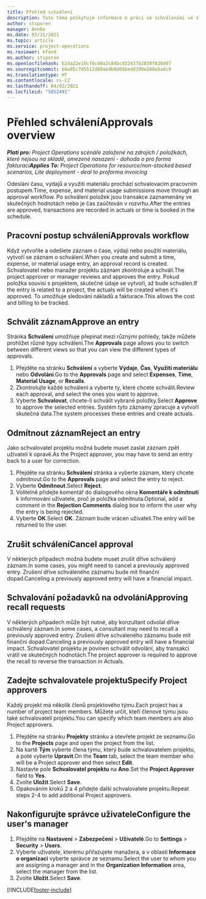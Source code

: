 ```yaml
---
title: Přehled schválení
description: Toto téma poskytuje informace o práci se schváleními ve službě Project Operations.
author: stsporen
manager: Annbe
ms.date: 03/31/2021
ms.topic: article
ms.service: project-operations
ms.reviewer: kfend
ms.author: stsporen
ms.openlocfilehash: b2da22e10cf6c40a2c84bcd32437b2830f830d07
ms.sourcegitcommit: b4a05c7d5512d60abdb0d05bedd390e288e8adc9
ms.translationtype: HT
ms.contentlocale: cs-CZ
ms.lasthandoff: 04/02/2021
ms.locfileid: "5852491"
---
```

# <a name="approvals-overview"></a><span data-ttu-id="29fbf-103">Přehled schválení</span><span class="sxs-lookup"><span data-stu-id="29fbf-103">Approvals overview</span></span>

<span data-ttu-id="29fbf-104">_**Platí pro:** Project Operations scénáře založené na zdrojích / položkách, které nejsou na skladě, omezené nasazení - dohoda o pro forma fakturaci_</span><span class="sxs-lookup"><span data-stu-id="29fbf-104">_**Applies To:** Project Operations for resource/non-stocked based scenarios, Lite deployment - deal to proforma invoicing_</span></span>

<span data-ttu-id="29fbf-105">Odeslání času, výdajů a využití materiálu prochází schvalovacím pracovním postupem.</span><span class="sxs-lookup"><span data-stu-id="29fbf-105">Time, expense, and material usage submissions move through an approval workflow.</span></span> <span data-ttu-id="29fbf-106">Po schválení položek jsou transakce zaznamenány ve skutečných hodnotách nebo je čas zaúčtován v rozvrhu.</span><span class="sxs-lookup"><span data-stu-id="29fbf-106">After the entries are approved, transactions are recorded in actuals or time is booked in the schedule.</span></span>

## <a name="approvals-workflow"></a><span data-ttu-id="29fbf-107">Pracovní postup schválení</span><span class="sxs-lookup"><span data-stu-id="29fbf-107">Approvals workflow</span></span>
<span data-ttu-id="29fbf-108">Když vytvoříte a odešlete záznam o čase, výdaji nebo použití materiálu, vytvoří se záznam o schválení.</span><span class="sxs-lookup"><span data-stu-id="29fbf-108">When you create and submit a time, expense, or material usage entry, an approval record is created.</span></span> <span data-ttu-id="29fbf-109">Schvalovatel nebo manažer projektu záznam zkontroluje a schválí.</span><span class="sxs-lookup"><span data-stu-id="29fbf-109">The project approver or manager reviews and approves the entry.</span></span> <span data-ttu-id="29fbf-110">Pokud položka souvisí s projektem, skutečné údaje se vytvoří, až bude schválen.</span><span class="sxs-lookup"><span data-stu-id="29fbf-110">If the entry is related to a project, the actuals will be created when it's approved.</span></span> <span data-ttu-id="29fbf-111">To umožňuje sledování nákladů a fakturace.</span><span class="sxs-lookup"><span data-stu-id="29fbf-111">This allows the cost and billing to be tracked.</span></span>

## <a name="approve-an-entry"></a><span data-ttu-id="29fbf-112">Schválit záznam</span><span class="sxs-lookup"><span data-stu-id="29fbf-112">Approve an entry</span></span>
<span data-ttu-id="29fbf-113">Stránka **Schválení** umožňuje přepínat mezi různými pohledy, takže můžete prohlížet různé typy schválení.</span><span class="sxs-lookup"><span data-stu-id="29fbf-113">The **Approvals** page allows you to switch between different views so that you can view the different types of approvals.</span></span>
  
1. <span data-ttu-id="29fbf-114">Přejděte na stránku **Schválení** a vyberte **Výdaje**, **Čas**, **Využití materiálu** nebo **Odvolání**.</span><span class="sxs-lookup"><span data-stu-id="29fbf-114">Go to the **Approvals** page and select **Expenses**, **Time**, **Material Usage**, or **Recalls**.</span></span>
2. <span data-ttu-id="29fbf-115">Zkontrolujte každé schválení a vyberte ty, které chcete schválit.</span><span class="sxs-lookup"><span data-stu-id="29fbf-115">Review each approval, and select the ones you want to approve.</span></span>
3. <span data-ttu-id="29fbf-116">Vyberte **Schvalovat**, chcete-li schválit vybrané položky.</span><span class="sxs-lookup"><span data-stu-id="29fbf-116">Select **Approve** to approve the selected entries.</span></span>
<span data-ttu-id="29fbf-117">Systém tyto záznamy zpracuje a vytvoří skutečná data.</span><span class="sxs-lookup"><span data-stu-id="29fbf-117">The system processes these entries and create actuals.</span></span>

## <a name="reject-an-entry"></a><span data-ttu-id="29fbf-118">Odmítnout záznam</span><span class="sxs-lookup"><span data-stu-id="29fbf-118">Reject an entry</span></span>
<span data-ttu-id="29fbf-119">Jako schvalovatel projektu možná budete muset zaslat záznam zpět uživateli k opravě.</span><span class="sxs-lookup"><span data-stu-id="29fbf-119">As the Project approver, you may have to send an entry back to a user for correction.</span></span>
  
1. <span data-ttu-id="29fbf-120">Přejděte na stránku **Schválení** stránka a vyberte záznam, který chcete odmítnout.</span><span class="sxs-lookup"><span data-stu-id="29fbf-120">Go to the **Approvals** page and select the entry to reject.</span></span> 
2. <span data-ttu-id="29fbf-121">Vyberte **Odmítnout**.</span><span class="sxs-lookup"><span data-stu-id="29fbf-121">Select **Reject**.</span></span>
3. <span data-ttu-id="29fbf-122">Volitelně přidejte komentář do dialogového okna **Komentáře k odmítnutí** k informování uživatele, proč je položka odmítnuta.</span><span class="sxs-lookup"><span data-stu-id="29fbf-122">Optional, add a comment in the **Rejection Comments** dialog box to inform the user why the entry is being rejected.</span></span>
4. <span data-ttu-id="29fbf-123">Vyberte **OK**.</span><span class="sxs-lookup"><span data-stu-id="29fbf-123">Select **OK**.</span></span> <span data-ttu-id="29fbf-124">Záznam bude vrácen uživateli.</span><span class="sxs-lookup"><span data-stu-id="29fbf-124">The entry will be returned to the user.</span></span>
  
## <a name="cancel-approval"></a><span data-ttu-id="29fbf-125">Zrušit schválení</span><span class="sxs-lookup"><span data-stu-id="29fbf-125">Cancel approval</span></span>
<span data-ttu-id="29fbf-126">V některých případech možná budete muset zrušit dříve schválený záznam.</span><span class="sxs-lookup"><span data-stu-id="29fbf-126">In some cases, you might need to cancel a previously approved entry.</span></span> <span data-ttu-id="29fbf-127">Zrušení dříve schváleného záznamu bude mít finanční dopad.</span><span class="sxs-lookup"><span data-stu-id="29fbf-127">Canceling a previously approved entry will have a financial impact.</span></span> 

## <a name="approving-recall-requests"></a><span data-ttu-id="29fbf-128">Schvalování požadavků na odvolání</span><span class="sxs-lookup"><span data-stu-id="29fbf-128">Approving recall requests</span></span>
<span data-ttu-id="29fbf-129">V některých případech může být nutné, aby konzultant odvolal dříve schválený záznam.</span><span class="sxs-lookup"><span data-stu-id="29fbf-129">In some cases, a consultant may need to recall a previously approved entry.</span></span> <span data-ttu-id="29fbf-130">Zrušení dříve schváleného záznamu bude mít finanční dopad.</span><span class="sxs-lookup"><span data-stu-id="29fbf-130">Canceling a previously approved entry will have a financial impact.</span></span> <span data-ttu-id="29fbf-131">Schvalovatel projektu je povinen schválit odvolání, aby transakci vrátil ve skutečných hodnotách.</span><span class="sxs-lookup"><span data-stu-id="29fbf-131">The project approver is required to approve the recall to reverse the transaction in Actuals.</span></span>

## <a name="specify-project-approvers"></a><span data-ttu-id="29fbf-132">Zadejte schvalovatele projektu</span><span class="sxs-lookup"><span data-stu-id="29fbf-132">Specify Project approvers</span></span>
<span data-ttu-id="29fbf-133">Každý projekt má několik členů projektového týmu.</span><span class="sxs-lookup"><span data-stu-id="29fbf-133">Each project has a number of project team members.</span></span> <span data-ttu-id="29fbf-134">Můžete určit, kteří členové týmu jsou také schvalovateli projektu.</span><span class="sxs-lookup"><span data-stu-id="29fbf-134">You can specify which team members are also Project approvers.</span></span>

1. <span data-ttu-id="29fbf-135">Přejděte na stránku **Projekty** stránku a otevřete projekt ze seznamu.</span><span class="sxs-lookup"><span data-stu-id="29fbf-135">Go to the **Projects** page and open the project from the list.</span></span>
2. <span data-ttu-id="29fbf-136">Na kartě **Tým** vyberte člena týmu, který bude schvalovatelem projektu, a poté vyberte **Upravit**.</span><span class="sxs-lookup"><span data-stu-id="29fbf-136">On the **Team** tab, select the team member who will be a Project approver and then select **Edit**.</span></span>
3. <span data-ttu-id="29fbf-137">Nastavte pole **Schvalovatel projektu** na **Ano**.</span><span class="sxs-lookup"><span data-stu-id="29fbf-137">Set the **Project Approver** field to **Yes**.</span></span>
4. <span data-ttu-id="29fbf-138">Zvolte **Uložit**.</span><span class="sxs-lookup"><span data-stu-id="29fbf-138">Select **Save**.</span></span>
5. <span data-ttu-id="29fbf-139">Opakováním kroků 2 a 4 přidejte další schvalovatele projektu.</span><span class="sxs-lookup"><span data-stu-id="29fbf-139">Repeat steps 2-4 to add additional Project approvers.</span></span>

## <a name="configure-the-users-manager"></a><span data-ttu-id="29fbf-140">Nakonfigurujte správce uživatele</span><span class="sxs-lookup"><span data-stu-id="29fbf-140">Configure the user's manager</span></span>

1. <span data-ttu-id="29fbf-141">Přejděte na **Nastavení** > **Zabezpečení** > **Uživatelé**.</span><span class="sxs-lookup"><span data-stu-id="29fbf-141">Go to **Settings** > **Security** > **Users**.</span></span>
2. <span data-ttu-id="29fbf-142">Vyberte uživatele, kterému přiřazujete manažera, a v oblasti **Informace o organizaci** vyberte správce ze seznamu.</span><span class="sxs-lookup"><span data-stu-id="29fbf-142">Select the user to whom you are assigning a manager and in the **Organization Information** area, select the manager from the list.</span></span> 
3. <span data-ttu-id="29fbf-143">Zvolte **Uložit**.</span><span class="sxs-lookup"><span data-stu-id="29fbf-143">Select **Save**.</span></span>




[!INCLUDE[footer-include](../includes/footer-banner.md)]
